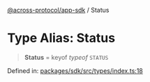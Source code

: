 [@across-protocol/app-sdk](../README.md) / Status

# Type Alias: Status

> **Status** = keyof *typeof* `STATUS`

Defined in: [packages/sdk/src/types/index.ts:18](https://github.com/across-protocol/toolkit/blob/6b29eb5487c0ac0b498f1f420b1793303bd8b70a/packages/sdk/src/types/index.ts#L18)

